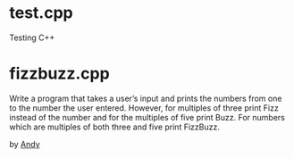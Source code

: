 # test.cpp
Testing C++

# fizzbuzz.cpp
Write a program that takes a user’s input and prints the numbers from one to the number the user entered. However, for multiples of three print Fizz instead of the number and for the multiples of five print Buzz. For numbers which are multiples of both three and five print FizzBuzz.

by [Andy](https://github.com/nerminDonlag)
